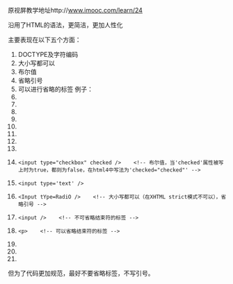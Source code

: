 原视屏教学地址http://www.imooc.com/learn/24

沿用了HTML的语法，更简洁，更加人性化

主要表现在以下五个方面：
  1. DOCTYPE及字符编码
  2. 大小写都可以
  3. 布尔值
  4. 省略引号
  5. 可以进行省略的标签
例子：
  1. <!doctype html>    <!-- doctype -->
  2. <html lang="zh-CN">    <!-- language-->
  3. <head>    <!-- 可全部省略的标签 -->
  4. <meta charset="utf-8">    <!-- 字符编码-->
  5. <title>HTML5语法</title>
  6. </head>    <!-- 可全部省略的标签 -->
  7.
  8. <body>    <!-- 可全部省略的标签 -->
  9.     <input type="checkbox" checked />    <!-- 布尔值，当'checked'属性被写上时为true，都则为false，在html4中写法为'checked="checked"' -->
  10.     <input type='text' />
  11.     <Input tYpe=RadiO />    <!-- 大小写都可以（在XHTML strict模式不可以），省略引号 -->
  12.     <input />    <!-- 不可省略结束符的标签 -->
  13.     <p>    <!-- 可以省略结束符的标签 -->
  14. </body>    <!-- 可全部省略的标签 -->
  15.
  16. </html>    <!-- 可全部省略的标签 -->


但为了代码更加规范，最好不要省略标签，不写引号。
